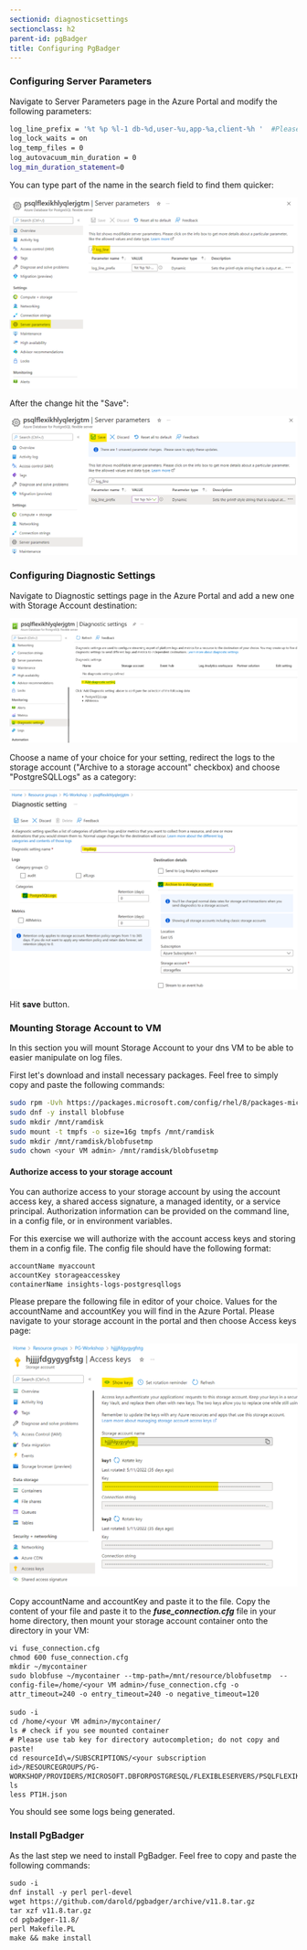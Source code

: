 ```yaml
---
sectionid: diagnosticsettings
sectionclass: h2
parent-id: pgBadger
title: Configuring PgBadger
---
```


### Configuring Server Parameters
Navigate to Server Parameters page in the Azure Portal and modify the following parameters:
```sh 
log_line_prefix = '%t %p %l-1 db-%d,user-%u,app-%a,client-%h '  #Please mind the space at the end!
log_lock_waits = on
log_temp_files = 0
log_autovacuum_min_duration = 0
log_min_duration_statement=0
```

You can type part of the name in the search field to find them quicker:

![Server Parameters](media/pgbadger-params.png)

After the change hit the "Save":

![Save changed parameters](media/pgbadger-params-save.png)

### Configuring Diagnostic Settings
Navigate to Diagnostic settings page in the Azure Portal and add a new one with Storage Account destination:

![Server Parameters](media/ds-add.png)

Choose a name of your choice for your setting, redirect the logs to the storage account ("Archive to a storage account" checkbox) and choose "PostgreSQLLogs" as a category:

![Server Parameters](media/ds-create.png)

Hit **save** button.

### Mounting Storage Account to VM
In this section you will mount Storage Account to your dns VM to be able to easier manipulate on log files.

First let's download and install necessary packages. Feel free to simply copy and paste the following commands:

```sh
sudo rpm -Uvh https://packages.microsoft.com/config/rhel/8/packages-microsoft-prod.rpm
sudo dnf -y install blobfuse
sudo mkdir /mnt/ramdisk
sudo mount -t tmpfs -o size=16g tmpfs /mnt/ramdisk
sudo mkdir /mnt/ramdisk/blobfusetmp
sudo chown <your VM admin> /mnt/ramdisk/blobfusetmp
```

#### Authorize access to your storage account
You can authorize access to your storage account by using the account access key, a shared access signature, a managed identity, or a service principal. Authorization information can be provided on the command line, in a config file, or in environment variables. 

For this exercise we will authorize with the account access keys and storing them in a config file. The config file should have the following format:

```shell
accountName myaccount
accountKey storageaccesskey
containerName insights-logs-postgresqllogs
```

Please prepare the following file in editor of your choice. Values for the accountName and accountKey you will find in the Azure Portal. 
Please navigate to your storage account in the portal and then choose Access keys page:

![Server Parameters](media/sa-accesskeys.png)

Copy accountName and accountKey and paste it to the file. Copy the content of your file and paste it to the ***fuse_connection.cfg*** file in your home directory, then mount your storage account container onto the directory in your VM: 

```shell
vi fuse_connection.cfg
chmod 600 fuse_connection.cfg
mkdir ~/mycontainer
sudo blobfuse ~/mycontainer --tmp-path=/mnt/resource/blobfusetmp  --config-file=/home/<your VM admin>/fuse_connection.cfg -o attr_timeout=240 -o entry_timeout=240 -o negative_timeout=120

sudo -i
cd /home/<your VM admin>/mycontainer/
ls # check if you see mounted container
# Please use tab key for directory autocompletion; do not copy and paste!
cd resourceId\=/SUBSCRIPTIONS/<your subscription id>/RESOURCEGROUPS/PG-WORKSHOP/PROVIDERS/MICROSOFT.DBFORPOSTGRESQL/FLEXIBLESERVERS/PSQLFLEXIKHLYQLERJGTM/y\=2022/m\=06/d\=16/h\=09/m\=00/
ls
less PT1H.json 
```

You should see some logs being generated.

### Install PgBadger
As the last step we need to install PgBadger. Feel free to copy and paste the following commands:

```shell
sudo -i
dnf install -y perl perl-devel
wget https://github.com/darold/pgbadger/archive/v11.8.tar.gz
tar xzf v11.8.tar.gz
cd pgbadger-11.8/
perl Makefile.PL
make && make install
```
